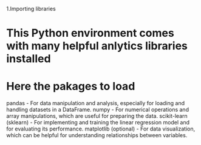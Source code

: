 1.Importing libraries

# This Python environment comes with many helpful anlytics libraries installed

# Here the pakages to load
pandas - For data manipulation and analysis, especially for loading and handling datasets in a DataFrame.
numpy - For numerical operations and array manipulations, which are useful for preparing the data.
scikit-learn (sklearn) - For implementing and training the linear regression model and for evaluating its performance.
matplotlib (optional) - For data visualization, which can be helpful for understanding relationships between variables.
